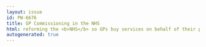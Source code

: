 ```yaml
---
layout: issue
id: PW-6676
title: GP Commissioning in the NHS
html: reforming the <b>NHS</b> so GPs buy services on behalf of their patients
autogenerated: true
---
```

